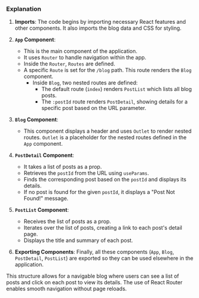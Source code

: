 ### Explanation

1. **Imports**: The code begins by importing necessary React features and other components. It also imports the blog data and CSS for styling.

2. **`App` Component**:
    - This is the main component of the application.
    - It uses `Router` to handle navigation within the app.
    - Inside the `Router`, `Routes` are defined.
    - A specific `Route` is set for the `/blog` path. This route renders the `Blog` component.
        - Inside `Blog`, two nested routes are defined:
            - The default route (`index`) renders `PostList` which lists all blog posts.
            - The `:postId` route renders `PostDetail`, showing details for a specific post based on the URL parameter.

3. **`Blog` Component**:
    - This component displays a header and uses `Outlet` to render nested routes. `Outlet` is a placeholder for the nested routes defined in the `App` component.

4. **`PostDetail` Component**:
    - It takes a list of posts as a prop.
    - Retrieves the `postId` from the URL using `useParams`.
    - Finds the corresponding post based on the `postId` and displays its details.
    - If no post is found for the given `postId`, it displays a "Post Not Found!" message.

5. **`PostList` Component**:
    - Receives the list of posts as a prop.
    - Iterates over the list of posts, creating a link to each post's detail page.
    - Displays the title and summary of each post.

6. **Exporting Components**: Finally, all these components (`App`, `Blog`, `PostDetail`, `PostList`) are exported so they can be used elsewhere in the application.

This structure allows for a navigable blog where users can see a list of posts and click on each post to view its details. The use of React Router enables smooth navigation without page reloads.